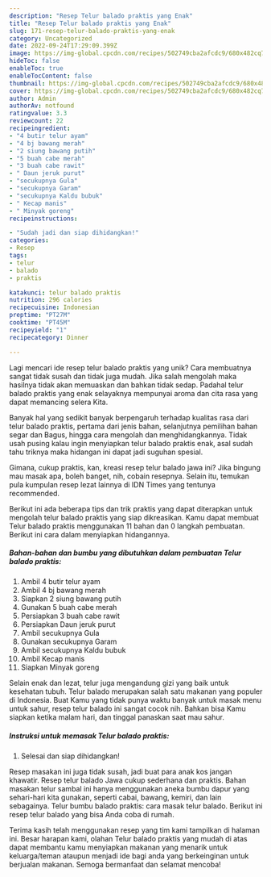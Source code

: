 ```yaml
---
description: "Resep Telur balado praktis yang Enak"
title: "Resep Telur balado praktis yang Enak"
slug: 171-resep-telur-balado-praktis-yang-enak
category: Uncategorized
date: 2022-09-24T17:29:09.399Z
image: https://img-global.cpcdn.com/recipes/502749cba2afcdc9/680x482cq70/telur-balado-praktis-foto-resep-utama.jpg
hideToc: false
enableToc: true
enableTocContent: false
thumbnail: https://img-global.cpcdn.com/recipes/502749cba2afcdc9/680x482cq70/telur-balado-praktis-foto-resep-utama.jpg
cover: https://img-global.cpcdn.com/recipes/502749cba2afcdc9/680x482cq70/telur-balado-praktis-foto-resep-utama.jpg
author: Admin
authorAv: notfound
ratingvalue: 3.3
reviewcount: 22
recipeingredient:
- "4 butir telur ayam"
- "4 bj bawang merah"
- "2 siung bawang putih"
- "5 buah cabe merah"
- "3 buah cabe rawit"
- " Daun jeruk purut"
- "secukupnya Gula"
- "secukupnya Garam"
- "secukupnya Kaldu bubuk"
- " Kecap manis"
- " Minyak goreng"
recipeinstructions:

- "Sudah jadi dan siap dihidangkan!"
categories:
- Resep
tags:
- telur
- balado
- praktis

katakunci: telur balado praktis 
nutrition: 296 calories
recipecuisine: Indonesian
preptime: "PT27M"
cooktime: "PT45M"
recipeyield: "1"
recipecategory: Dinner

---
```





Lagi mencari ide resep telur balado praktis yang unik? Cara membuatnya sangat tidak susah dan tidak juga mudah. Jika salah mengolah maka hasilnya tidak akan memuaskan dan bahkan tidak sedap. Padahal telur balado praktis yang enak selayaknya mempunyai aroma dan cita rasa yang dapat memancing selera Kita.





Banyak hal yang sedikit banyak berpengaruh terhadap kualitas rasa dari telur balado praktis, pertama dari jenis bahan, selanjutnya pemilihan bahan segar dan Bagus, hingga cara mengolah dan menghidangkannya. Tidak usah pusing kalau ingin menyiapkan telur balado praktis enak,      asal sudah tahu triknya maka hidangan ini dapat jadi suguhan spesial.














Gimana, cukup praktis, kan, kreasi resep telur balado jawa ini? Jika bingung mau masak apa, boleh banget, nih, cobain resepnya. Selain itu, temukan pula kumpulan resep lezat lainnya di IDN Times yang tentunya recommended.






Berikut ini ada beberapa tips dan trik praktis yang dapat diterapkan untuk mengolah telur balado praktis yang siap dikreasikan. Kamu dapat membuat Telur balado praktis menggunakan 11 bahan dan 0 langkah pembuatan. Berikut ini cara dalam menyiapkan hidangannya.

<!--inarticleads1-->

##### Bahan-bahan dan bumbu yang dibutuhkan dalam pembuatan Telur balado praktis:

1. Ambil 4 butir telur ayam
1. Ambil 4 bj bawang merah
1. Siapkan 2 siung bawang putih
1. Gunakan 5 buah cabe merah
1. Persiapkan 3 buah cabe rawit
1. Persiapkan  Daun jeruk purut
1. Ambil secukupnya Gula
1. Gunakan secukupnya Garam
1. Ambil secukupnya Kaldu bubuk
1. Ambil  Kecap manis
1. Siapkan  Minyak goreng


Selain enak dan lezat, telur juga mengandung gizi yang baik untuk kesehatan tubuh. Telur balado merupakan salah satu makanan yang populer di Indonesia. Buat Kamu yang tidak punya waktu banyak untuk masak menu untuk sahur, resep telur balado ini sangat cocok nih. Bahkan bisa Kamu siapkan ketika malam hari, dan tinggal panaskan saat mau sahur. 

<!--inarticleads2-->

##### Instruksi untuk memasak Telur balado praktis:


1. Selesai dan siap dihidangkan!

Resep masakan ini juga tidak susah, jadi buat para anak kos jangan khawatir. Resep telur balado Jawa cukup sederhana dan praktis. Bahan masakan telur sambal ini hanya menggunakan aneka bumbu dapur yang sehari-hari kita gunakan, seperti cabai, bawang, kemiri, dan lain sebagainya. Telur bumbu balado praktis: cara masak telur balado. Berikut ini resep telur balado yang bisa Anda coba di rumah. 

Terima kasih telah menggunakan resep yang tim kami tampilkan di halaman ini. Besar harapan kami, olahan Telur balado praktis yang mudah di atas dapat membantu kamu menyiapkan makanan yang menarik untuk keluarga/teman ataupun menjadi ide bagi anda yang berkeinginan untuk berjualan makanan. Semoga bermanfaat dan selamat mencoba!
